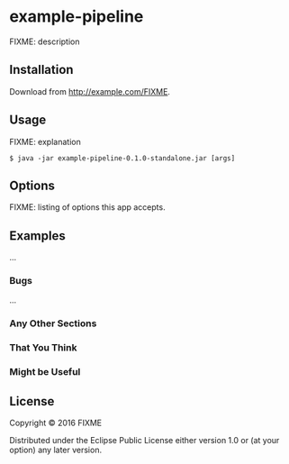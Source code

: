 # example-pipeline

FIXME: description

## Installation

Download from http://example.com/FIXME.

## Usage

FIXME: explanation

    $ java -jar example-pipeline-0.1.0-standalone.jar [args]

## Options

FIXME: listing of options this app accepts.

## Examples

...

### Bugs

...

### Any Other Sections
### That You Think
### Might be Useful

## License

Copyright © 2016 FIXME

Distributed under the Eclipse Public License either version 1.0 or (at
your option) any later version.
